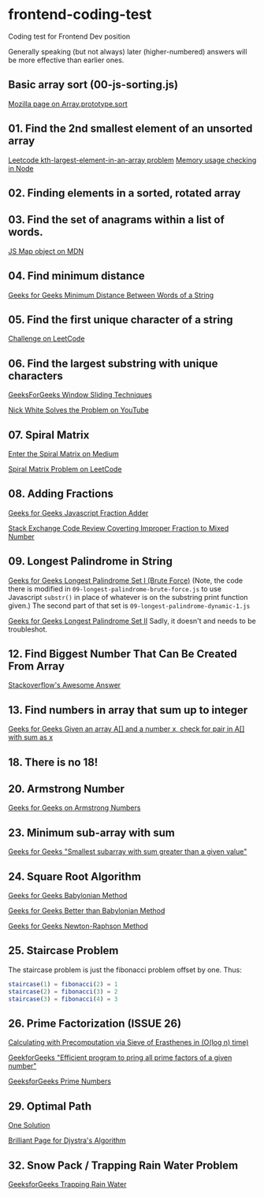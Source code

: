 # frontend-coding-test

Coding test for Frontend Dev position 

Generally speaking (but not always) later (higher-numbered) answers will be more effective than earlier ones.

## Basic array sort (00-js-sorting.js)

[Mozilla page on Array.prototype.sort](https://developer.mozilla.org/en-US/docs/Web/JavaScript/Reference/Global_Objects/Array/sort)

## 01. Find the 2nd smallest element of an unsorted array

[Leetcode kth-largest-element-in-an-array problem](https://leetcode.com/problems/kth-largest-element-in-an-array/)
[Memory usage checking in Node](https://www.valentinog.com/blog/node-usage/)

## 02. Finding elements in a sorted, rotated array

## 03. Find the set of anagrams within a list of words.

[JS Map object on MDN](https://developer.mozilla.org/en-US/docs/Web/JavaScript/Reference/Global_Objects/Map)

## 04. Find minimum distance

[Geeks for Geeks Minimum Distance Between Words of a String](https://www.geeksforgeeks.org/minimum-distance-between-words-of-a-string/)

## 05. Find the first unique character of a string

[Challenge on LeetCode](https://leetcode.com/problems/first-unique-character-in-a-string/)

## 06. Find the largest substring with unique characters

[GeeksForGeeks Window Sliding Techniques](https://www.geeksforgeeks.org/window-sliding-technique/)

[Nick White Solves the Problem on YouTube](https://www.youtube.com/watch?v=3IETreEybaA)

## 07. Spiral Matrix

[Enter the Spiral Matrix on Medium](https://medium.com/@jpena91/enter-the-spiral-matrix-3d1470f8cf9f)

[Spiral Matrix Problem on LeetCode](https://leetcode.com/problems/spiral-matrix/)

## 08. Adding Fractions

[Geeks for Geeks Javascript Fraction Adder](https://www.geeksforgeeks.org/program-to-add-two-fractions/)

[Stack Exchange Code Review Coverting Improper Fraction to Mixed Number](https://codereview.stackexchange.com/questions/20854/convert-improper-fraction-to-mixed-number-with-javascript)

## 09. Longest Palindrome in String

[Geeks for Geeks Longest Palindrome Set I (Brute Force)](https://www.geeksforgeeks.org/longest-palindrome-substring-set-1/) (Note, the code there is modified in `09-longest-palindrome-brute-force.js` to use Javascript `substr()` in place of whatever is on the substring print function given.) The second part of that set is `09-longest-palindrome-dynamic-1.js`

[Geeks for Geeks Longest Palindrome Set II](https://www.geeksforgeeks.org/longest-palindromic-substring-set-2/) Sadly, it doesn't and needs to be troubleshot.

## 12. Find Biggest Number That Can Be Created From Array

[Stackoverflow's Awesome Answer](https://stackoverflow.com/questions/49530968/how-to-form-the-largest-number-from-a-set-of-an-array-in-javascript)

## 13. Find numbers in array that sum up to integer

[Geeks for Geeks Given an array A[] and a number x, check for pair in A[] with sum as x](https://www.geeksforgeeks.org/given-an-array-a-and-a-number-x-check-for-pair-in-a-with-sum-as-x/)

## 18. There is no 18!

## 20. Armstrong Number

[Geeks for Geeks on Armstrong Numbers](https://www.geeksforgeeks.org/program-for-armstrong-numbers/)

## 23. Minimum sub-array with sum

[Geeks for Geeks "Smallest subarray with sum greater than a given value"](https://www.geeksforgeeks.org/minimum-length-subarray-sum-greater-given-value/)

## 24. Square Root Algorithm

[Geeks for Geeks Babylonian Method](https://www.geeksforgeeks.org/square-root-of-a-perfect-square/)

[Geeks for Geeks Better than Babylonian Method](https://www.geeksforgeeks.org/square-root-of-an-integer/)

[Geeks for Geeks Newton-Raphson Method](https://www.geeksforgeeks.org/program-for-newton-raphson-method/)

## 25. Staircase Problem

The staircase problem is just the fibonacci problem offset by one. Thus:

```javascript
staircase(1) = fibonacci(2) = 1
staircase(2) = fibonacci(3) = 2
staircase(3) = fibonacci(4) = 3
```

## 26. Prime Factorization (ISSUE 26)

[Calculating with Precomputation via Sieve of Erasthenes in (O(log n) time)](https://www.geeksforgeeks.org/prime-factorization-using-sieve-olog-n-multiple-queries/)

[GeekforGeeks "Efficient program to pring all prime factors of a given number"](https://www.geeksforgeeks.org/print-all-prime-factors-of-a-given-number/)

[GeeksforGeeks Prime Numbers](https://www.geeksforgeeks.org/prime-factor/)

## 29. Optimal Path

[One Solution](https://baffinlee.com/leetcode-javascript/problem/minimum-path-sum.html)

[Brilliant Page for Djystra's Algorithm](https://brilliant.org/wiki/dijkstras-short-path-finder/#)

## 32. Snow Pack / Trapping Rain Water Problem

[GeeksforGeeks Trapping Rain Water](https://www.geeksforgeeks.org/trapping-rain-water/)
